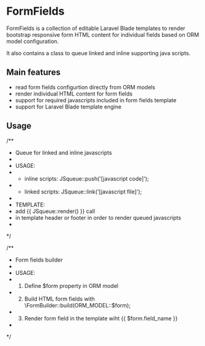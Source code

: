 # FormFields #

FormFields is a collection of editable Laravel Blade templates to render bootstrap responsive form HTML content 
for individual fields based on ORM model configuration. 

It also contains a class to queue linked and inline supporting java scripts. 

## Main features ##

- read form fields configurtion directly from ORM models
- render individual HTML content for form fields
- support for required javascripts included in form fields template
- support for Laravel Blade template engine

## Usage ##
/**
 * Queue for linked and inline javascripts
 *
 * USAGE: 
 *   - inline scripts: JSqueue::push('[javascript code]');
 *   - linked scripts: JSqueue::link('[javascript file]');
 * 
 * TEMPLATE: 
 * add {{ JSqueue::render() }} call
 * in template header or footer in order to render queued javascripts
 *
 */


 /**
 * Form fields builder
 *
 * USAGE: 
 *   1. Define $form property in ORM model
 *   2. Build HTML form fields with \FormBuilder::build(ORM_MODEL::$form);
 *   3. Render form field in the template wiht {{ $form.field_name }}
 *
 */
